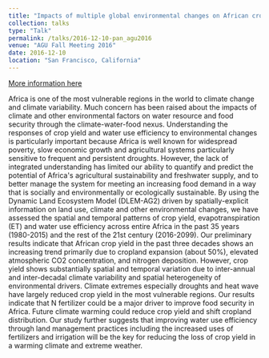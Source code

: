 ```yaml
---
title: "Impacts of multiple global environmental changes on African crop yield and water use efficiency: Implications to food and water security"
collection: talks
type: "Talk"
permalink: /talks/2016-12-10-pan_agu2016
venue: "AGU Fall Meeting 2016"
date: 2016-12-10
location: "San Francisco, California"
---
```


[More information here](http://adsabs.harvard.edu/abs/2016AGUFMGC43F..05P)

Africa is one of the most vulnerable regions in the world to climate change and climate variability. Much concern has been raised about the impacts of climate and other environmental factors on water resource and food security through the climate-water-food nexus. Understanding the responses of crop yield and water use efficiency to environmental changes is particularly important because Africa is well known for widespread poverty, slow economic growth and agricultural systems particularly sensitive to frequent and persistent droughts. However, the lack of integrated understanding has limited our ability to quantify and predict the potential of Africa&apos;s agricultural sustainability and freshwater supply, and to better manage the system for meeting an increasing food demand in a way that is socially and environmentally or ecologically sustainable. By using the Dynamic Land Ecosystem Model (DLEM-AG2) driven by spatially-explicit information on land use, climate and other environmental changes, we have assessed the spatial and temporal patterns of crop yield, evapotranspiration (ET) and water use efficiency across entire Africa in the past 35 years (1980-2015) and the rest of the 21st century (2016-2099). Our preliminary results indicate that African crop yield in the past three decades shows an increasing trend primarily due to cropland expansion (about 50%), elevated atmospheric CO2 concentration, and nitrogen deposition. However, crop yield shows substantially spatial and temporal variation due to inter-annual and inter-decadal climate variability and spatial heterogeneity of environmental drivers. Climate extremes especially droughts and heat wave have largely reduced crop yield in the most vulnerable regions. Our results indicate that N fertilizer could be a major driver to improve food security in Africa. Future climate warming could reduce crop yield and shift cropland distribution. Our study further suggests that improving water use efficiency through land management practices including the increased uses of fertilizers and irrigation will be the key for reducing the loss of crop yield in a warming climate and extreme weather.
